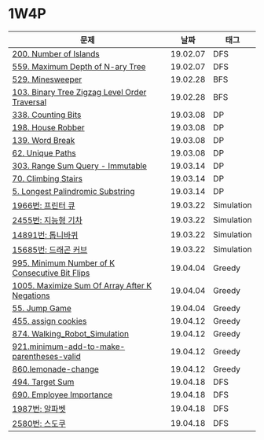 # 1W4P

| 문제                                                         | 날짜     | 태그       |
| ------------------------------------------------------------ | -------- | ---------- |
| [200. Number of Islands](https://www.notion.so/ea29fc6cc17c45ceaf84083dc12bb9e8) | 19.02.07 | DFS        |
| [559. Maximum Depth of N-ary Tree](https://www.notion.so/b2b22d9d53174c6eac99869d946cf595) | 19.02.07 | DFS        |
| [529. Minesweeper](https://www.notion.so/41f2aa5cb25d42af848504416facc75f) | 19.02.28 | BFS        |
| [103. Binary Tree Zigzag Level Order Traversal](https://www.notion.so/459a76cd99264be9afd862255ed4b748) | 19.02.28 | BFS        |
| [338. Counting Bits](https://www.notion.so/2d63f3b4e6a1494681928efb2cdf196c) | 19.03.08 | DP         |
| [198. House Robber](https://www.notion.so/6909e7b305b845a1a5e69e343c8e9abc) | 19.03.08 | DP         |
| [139. Word Break](https://www.notion.so/247b052bb4f64da98aacf56f1d7c814c) | 19.03.08 | DP         |
| [62. Unique Paths](https://www.notion.so/70fd7c688fd64bc8810d7d8b95fc9489) | 19.03.08 | DP         |
| [303. Range Sum Query - Immutable](https://www.notion.so/291e44f165a243b5a6fc55e79193eee8) | 19.03.14 | DP         |
| [70. Climbing Stairs](https://www.notion.so/a238f83efe1145b9a47ec1634c67a835) | 19.03.14 | DP         |
| [5. Longest Palindromic Substring](https://www.notion.so/4bc8604efffd4082a8e3956a5819b8db) | 19.03.14 | DP         |
| [1966번: 프린터 큐](https://www.notion.so/10f835186ac2440c8a6849af51c4b05c) | 19.03.22 | Simulation |
| [2455번: 지능형 기차](https://www.notion.so/20dba267af1546afbf4d53f0d25bd531) | 19.03.22 | Simulation |
| [14891번: 톱니바퀴](https://www.notion.so/f9d822e66e374296a1159f9358fe1553) | 19.03.22 | Simulation |
| [15685번: 드래곤 커브](https://www.notion.so/1f2caee6b6874673857cffba9c62055c) | 19.03.22 | Simulation |
| [995. Minimum Number of K Consecutive Bit Flips](https://www.notion.so/a61495b8e6f443a78b054a557f5f66c6) | 19.04.04 | Greedy     |
| [1005. Maximize Sum Of Array After K Negations](https://leetcode.com/problems/maximize-sum-of-array-after-k-negations/) | 19.04.04 | Greedy     |
| [55. Jump Game](https://leetcode.com/problems/jump-game/)    | 19.04.04 | Greedy     |
| [455. assign cookies](https://leetcode.com/problems/assign-cookies/) | 19.04.12 | Greedy     |
| [874. Walking_Robot_Simulation](https://leetcode.com/problems/walking-robot-simulation/) | 19.04.12 | Greedy     |
| [921.minimum-add-to-make-parentheses-valid](https://leetcode.com/problems/minimum-add-to-make-parentheses-valid/) | 19.04.12 | Greedy     |
| [860.lemonade-change](https://leetcode.com/problems/lemonade-change/) | 19.04.12 | Greedy     |
| [494. Target Sum](https://leetcode.com/problems/target-sum/) | 19.04.18 | DFS        |
| [690. Employee Importance](https://leetcode.com/problems/employee-importance/) | 19.04.18 | DFS        |
| [1987번: 알파벳](https://www.acmicpc.net/problem/1987)       | 19.04.18 | DFS        |
| [2580번: 스도쿠](https://www.acmicpc.net/problem/2580)       | 19.04.18 | DFS        |




